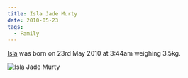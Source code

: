 ```yaml
---
title: Isla Jade Murty
date: 2010-05-23
tags:
  - Family
---
```


[Isla](/isla) was born on 23rd May 2010 at 3:44am weighing 3.5kg.

![Isla Jade Murty](/images/brendan/isla-murty.jpg)